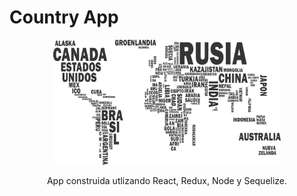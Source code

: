 

# Country App

<p align="center">
  <img height="200" src="./countries.png" />
</p>


<p align="center">App construida utlizando React, Redux, Node y Sequelize.</p>



